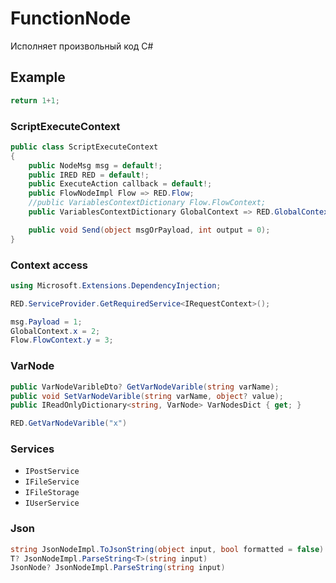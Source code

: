 # FunctionNode

Исполняет произвольный код C#

## Example
```csharp
return 1+1;
```

### ScriptExecuteContext
```csharp
public class ScriptExecuteContext
{
    public NodeMsg msg = default!;
    public IRED RED = default!;
    public ExecuteAction callback = default!;
    public FlowNodeImpl Flow => RED.Flow;
    //public VariablesContextDictionary Flow.FlowContext;
    public VariablesContextDictionary GlobalContext => RED.GlobalContext;

    public void Send(object msgOrPayload, int output = 0);
}
```

### Context access
```csharp
using Microsoft.Extensions.DependencyInjection;

RED.ServiceProvider.GetRequiredService<IRequestContext>();

msg.Payload = 1;
GlobalContext.x = 2;
Flow.FlowContext.y = 3;

```

### VarNode
```csharp
public VarNodeVaribleDto? GetVarNodeVarible(string varName);
public void SetVarNodeVarible(string varName, object? value);
public IReadOnlyDictionary<string, VarNode> VarNodesDict { get; }

RED.GetVarNodeVarible("x")
```

### Services
- `IPostService`
- `IFileService`
- `IFileStorage`
- `IUserService`

### Json 
```csharp
string JsonNodeImpl.ToJsonString(object input, bool formatted = false)
T? JsonNodeImpl.ParseString<T>(string input)
JsonNode? JsonNodeImpl.ParseString(string input)
```